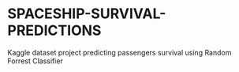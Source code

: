 # SPACESHIP-SURVIVAL-PREDICTIONS
Kaggle dataset project predicting passengers survival using Random Forrest Classifier
